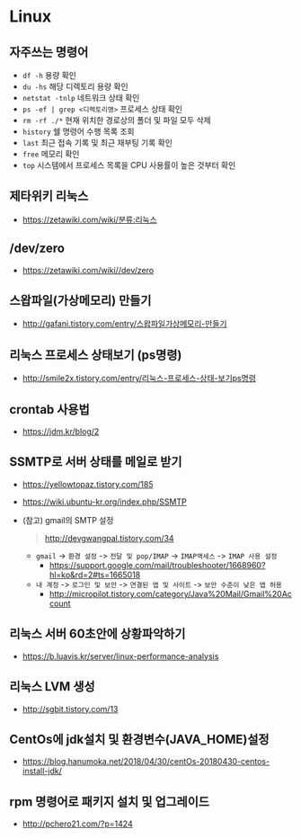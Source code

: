 # Linux

## 자주쓰는 명령어
- `df -h` 용량 확인
- `du -hs` 해당 디렉토리 용량 확인
- `netstat -tnlp` 네트워크 상태 확인
- `ps -ef | grep <디렉토리명>` 프로세스 상태 확인
- `rm -rf ./*` 현재 위치한 경로상의 폴더 및 파일 모두 삭제
- `history` 쉘 명령어 수행 목록 조회
- `last` 최근 접속 기록 및 최근 재부팅 기록 확인
- `free` 메모리 확인
- `top` 시스템에서 프로세스 목록을 CPU 사용률이 높은 것부터 확인

## 제타위키 리눅스
- https://zetawiki.com/wiki/분류:리눅스

## /dev/zero
- https://zetawiki.com/wiki//dev/zero

## 스왑파일(가상메모리) 만들기
- http://gafani.tistory.com/entry/스왑파일가상메모리-만들기

## 리눅스 프로세스 상태보기 (ps명령)
- http://smile2x.tistory.com/entry/리눅스-프로세스-상태-보기ps명령

## crontab 사용법
- https://jdm.kr/blog/2

## SSMTP로 서버 상태를 메일로 받기
- https://yellowtopaz.tistory.com/185
- https://wiki.ubuntu-kr.org/index.php/SSMTP
- (참고) gmail의 SMTP 설정
  > http://devgwangpal.tistory.com/34

  - `gmail` -> `환경 설정` -> `전달 및 pop/IMAP` -> `IMAP액세스` -> `IMAP 사용 설정`
    - https://support.google.com/mail/troubleshooter/1668960?hl=ko&rd=2#ts=1665018
  - `내 계정` -> `로그인 및 보안` -> `연결된 앱 및 사이트` -> `보안 수준이 낮은 앱 허용`
    - http://micropilot.tistory.com/category/Java%20Mail/Gmail%20Account

## 리눅스 서버 60초안에 상황파악하기
- https://b.luavis.kr/server/linux-performance-analysis

## 리눅스 LVM 생성
- http://sgbit.tistory.com/13

## CentOs에 jdk설치 및 환경변수(JAVA_HOME)설정
- https://blog.hanumoka.net/2018/04/30/centOs-20180430-centos-install-jdk/

## rpm 명령어로 패키지 설치 및 업그레이드
- http://pchero21.com/?p=1424